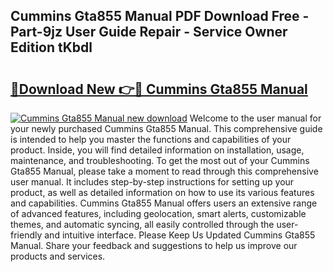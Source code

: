 ## Cummins Gta855 Manual PDF Download Free - Part-9jz User Guide Repair - Service Owner Edition tKbdl

# <h2><a href="http://bc79227.oget.top/?id=Cummins+Gta855+Manual">🔗Download New 👉🔴 Cummins Gta855 Manual</a></h2>

[![Cummins Gta855 Manual new download](https://i.imgur.com/5g1atiW.png)](http://bc79227.oget.top/?id=Cummins+Gta855+Manual)
Welcome to the user manual for your newly purchased Cummins Gta855 Manual. This comprehensive guide is intended to help you master the functions and capabilities of your product. Inside, you will find detailed information on installation, usage, maintenance, and troubleshooting. To get the most out of your Cummins Gta855 Manual, please take a moment to read through this comprehensive user manual. It includes step-by-step instructions for setting up your product, as well as detailed information on how to use its various features and capabilities. Cummins Gta855 Manual offers users an extensive range of advanced features, including geolocation, smart alerts, customizable themes, and automatic syncing, all easily controlled through the user-friendly and intuitive interface. Please Keep Us Updated Cummins Gta855 Manual. Share your feedback and suggestions to help us improve our products and services.
